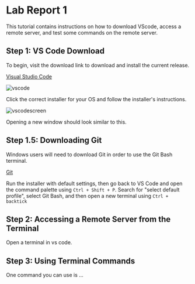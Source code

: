 # Lab Report 1

This tutorial contains instructions on how to download VScode, access a remote server, and test some commands on the remote server.

## Step 1: VS Code Download

To begin, visit the download link to download and install the current release.

[Visual Studio Code](https://code.visualstudio.com/Download)

![vscode](https://user-images.githubusercontent.com/122492228/212778627-0cde0093-37f4-43e8-8c4a-2fb94720c97d.png)

Click the correct installer for your OS and follow the installer's instructions.

![vscodescreen](https://user-images.githubusercontent.com/122492228/212778791-fe5bbeba-35cc-4bcf-9c88-68f7e6aaaa01.png)

Opening a new window should look similar to this.


## Step 1.5: Downloading Git

Windows users will need to download Git in order to use the Git Bash terminal.

[Git](https://git-scm.com/download/win)

Run the installer with default settings, then go back to VS Code and open the command palette using `Ctrl + Shift + P`. Search for "select default profile", select Git Bash, and then open a new terminal using `Ctrl + backtick`


## Step 2: Accessing a Remote Server from the Terminal
Open a terminal in vs code.


## Step 3: Using Terminal Commands
One command you can use is ...

